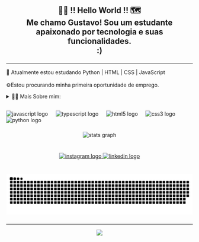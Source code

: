 <h2 align="center">👨‍💻 !! Hello World !! 🗺️<br>Me chamo Gustavo! Sou um estudante apaixonado por tecnologia e suas funcionalidades. <br>:)</h2>

###
---
<p align="left">🌱 Atualmente estou estudando  Python | HTML | CSS | JavaScript<br><br>⚙️Estou procurando minha primeira oportunidade de emprego.</p>
<!-- Dropdown -->

<details>
  <summary>👨‍💻 Mais Sobre mim:</summary>

  - 💬 Tenho 19 anos e sou estudante de Análise e Desenvolvimento de Sistemas na UNDB. Desde que comecei a explorar o uso da tecnologia, minha curiosidade sobre os sistemas e seus componentes só aumentou. Agora, estou me aprofundando nessa área, ansioso para aprender e construir algo novo. 
   
  - ⚡ gosto de assistir filmes e séries, mergulhar em animes e mangás, e apreciar boa música. Acredito que nossos interesses pessoais contribuem para uma percepção mais refinada das coisas e para a resolução de problemas. 
</details>

###

<h2 align="left"></h2>

###

<div align="left">
  <img src="https://cdn.jsdelivr.net/gh/devicons/devicon/icons/javascript/javascript-original.svg" height="30" alt="javascript logo"  />
  <img width="13" />
  <img src="https://cdn.jsdelivr.net/gh/devicons/devicon/icons/typescript/typescript-original.svg" height="30" alt="typescript logo"  />
  <img width="13" />
  <img src="https://cdn.jsdelivr.net/gh/devicons/devicon/icons/html5/html5-original.svg" height="30" alt="html5 logo"  />
  <img width="13" />
  <img src="https://cdn.jsdelivr.net/gh/devicons/devicon/icons/css3/css3-original.svg" height="30" alt="css3 logo"  />
  <img width="13" />
  <img src="https://cdn.jsdelivr.net/gh/devicons/devicon/icons/python/python-original.svg" height="30" alt="python logo"  />
</div>

###

<div align="center">
  <img src="https://github-readme-stats.vercel.app/api?username=gustavoassun&hide_title=false&hide_rank=false&show_icons=true&include_all_commits=true&count_private=true&disable_animations=false&theme=blueberry&locale=en&hide_border=false&order=1" height="150" alt="stats graph"  />
</div>

###

<br clear="both">

<div align="center">
  <a href="https://www.instagram.com/gustavoassun_/" target="_blank">
    <img src="https://img.shields.io/static/v1?message=Instagram&logo=instagram&label=&color=E4405F&logoColor=white&labelColor=&style=for-the-badge" height="35" alt="instagram logo"  />
  </a>
  <a href="https://www.linkedin.com/in/gustavo-assun%C3%A7%C3%A3o-3791a7304/?trk=opento_sprofile_details" target="_blank">
    <img src="https://img.shields.io/static/v1?message=LinkedIn&logo=linkedin&label=&color=0077B5&logoColor=white&labelColor=&style=for-the-badge" height="35" alt="linkedin logo"  />
  </a>
</div>

###

<br clear="both">

<img src="https://raw.githubusercontent.com/gustavoassun/gustavoassun/output/snake.svg" alt="Snake animation" />

###
---
<div align="center">
  <img height="480" src="https://media.giphy.com/media/v1.Y2lkPTc5MGI3NjExNnZ1OWszeTJtY2docDJ5NHBvZ3k2amZzdHl3d29id2dybG1pc282ZiZlcD12MV9pbnRlcm5hbF9naWZfYnlfaWQmY3Q9Zw/ov9nswzIf4vmtnhRpY/giphy.gif"  />
</div>

###
